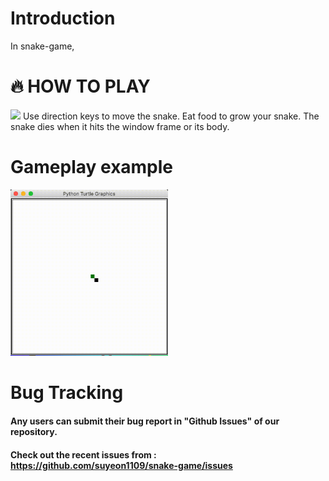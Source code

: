 
<p align="center">
</p>

# Introduction
In snake-game, 

# 🔥 HOW TO PLAY
<img src = "https://upload.wikimedia.org/wikipedia/commons/8/8c/Arrow_keys.jpg?raw=true">
Use direction keys to move the snake.
Eat food to grow your snake.
The snake dies when it hits the window frame or its body.


# Gameplay example
<img src = "/images/snakegame.gif?raw=true" width="50%">

# Bug Tracking

#### Any users can submit their bug report in "Github Issues" of our repository. 
#### Check out the recent issues from : https://github.com/suyeon1109/snake-game/issues
